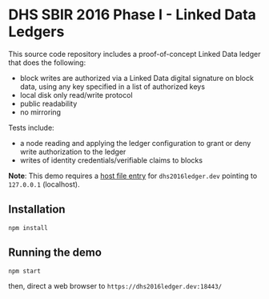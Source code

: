 # DHS SBIR 2016 Phase I - Linked Data Ledgers

This source code repository includes a proof-of-concept Linked
Data ledger that does the following:

* block writes are authorized via a Linked Data digital signature
  on block data, using any key specified in a list of authorized keys
* local disk only read/write protocol
* public readability
* no mirroring

Tests include:

* a node reading and applying the ledger configuration to grant
  or deny write authorization to the ledger
* writes of identity credentials/verifiable claims to blocks

**Note**: This demo requires a [host file entry][] for
`dhs2016ledger.dev` pointing to `127.0.0.1` (localhost).

## Installation

```
npm install
```

## Running the demo

```
npm start
```

then, direct a web browser to `https://dhs2016ledger.dev:18443/`

[host file entry]:http://www.howtogeek.com/howto/27350/beginner-geek-how-to-edit-your-hosts-file/
